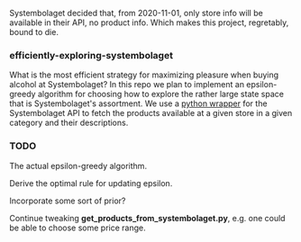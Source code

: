 Systembolaget decided that, from 2020-11-01, only store info will be available in their API, no product info. Which makes this project, regretably, bound to die.

### efficiently-exploring-systembolaget

What is the most efficient strategy for maximizing pleasure when buying alcohol at Systembolaget? In this repo we plan to implement an epsilon-greedy algorithm for choosing how to explore the rather large state space that is Systembolaget's assortment. We use a [python wrapper](https://github.com/claha/pysystembolaget) for the Systembolaget API to fetch the products available at a given store in a given category and their descriptions. 

### TODO

The actual epsilon-greedy algorithm.

Derive the optimal rule for updating epsilon.

Incorporate some sort of prior?

Continue tweaking **get_products_from_systembolaget.py**, e.g. one could be able to choose some price range.

